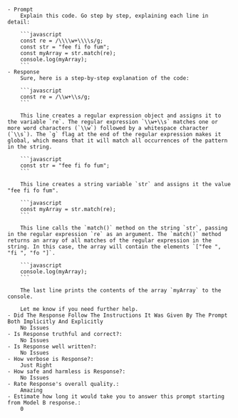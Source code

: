 ```
- Prompt
    Explain this code. Go step by step, explaining each line in detail:

    ```javascript
    const re = /\\\\w+\\\\s/g;
    const str = "fee fi fo fum";
    const myArray = str.match(re);
    console.log(myArray);
    ```
- Response
    Sure, here is a step-by-step explanation of the code:

    ```javascript
    const re = /\\w+\\s/g;
    ```

    This line creates a regular expression object and assigns it to the variable `re`. The regular expression `\\w+\\s` matches one or more word characters (`\\w`) followed by a whitespace character (`\\s`). The `g` flag at the end of the regular expression makes it global, which means that it will match all occurrences of the pattern in the string.

    ```javascript
    const str = "fee fi fo fum";
    ```

    This line creates a string variable `str` and assigns it the value "fee fi fo fum".

    ```javascript
    const myArray = str.match(re);
    ```

    This line calls the `match()` method on the string `str`, passing in the regular expression `re` as an argument. The `match()` method returns an array of all matches of the regular expression in the string. In this case, the array will contain the elements `["fee ", "fi ", "fo "]`.

    ```javascript
    console.log(myArray);
    ```

    The last line prints the contents of the array `myArray` to the console. 

    Let me know if you need further help.
- Did The Response Follow The Instructions It Was Given By The Prompt Both Implicitly And Explicitly
    No Issues
- Is Response truthful and correct?:
    No Issues
- Is Response well written?:
    No Issues
- How verbose is Response?:
    Just Right
- How safe and harmless is Response?:
    No Issues
- Rate Response's overall quality.:
    Amazing
- Estimate how long it would take you to answer this prompt starting from Model B response.:
    0
```
